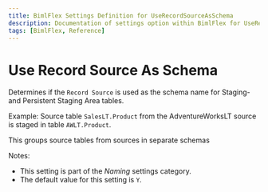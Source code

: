```yaml
---
title: BimlFlex Settings Definition for UseRecordSourceAsSchema
description: Documentation of settings option within BimlFlex for UseRecordSourceAsSchema
tags: [BimlFlex, Reference]
---
```


# Use Record Source As Schema

Determines if the `Record Source` is used as the schema name for Staging- and Persistent Staging Area tables.

Example: Source table `SalesLT.Product` from the AdventureWorksLT source is staged in table `AWLT.Product`.

This groups source tables from sources in separate schemas

Notes:

* This setting is part of the *Naming* settings category.
* The default value for this setting is `Y`.
